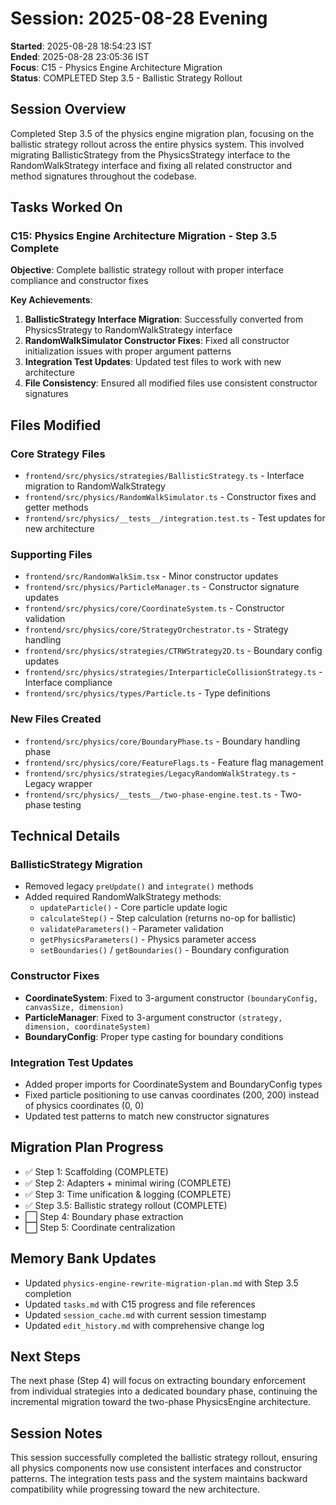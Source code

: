 # Session: 2025-08-28 Evening

**Started**: 2025-08-28 18:54:23 IST  
**Ended**: 2025-08-28 23:05:36 IST  
**Focus**: C15 - Physics Engine Architecture Migration  
**Status**: COMPLETED Step 3.5 - Ballistic Strategy Rollout

## Session Overview

Completed Step 3.5 of the physics engine migration plan, focusing on the ballistic strategy rollout across the entire physics system. This involved migrating BallisticStrategy from the PhysicsStrategy interface to the RandomWalkStrategy interface and fixing all related constructor and method signatures throughout the codebase.

## Tasks Worked On

### C15: Physics Engine Architecture Migration - Step 3.5 Complete

**Objective**: Complete ballistic strategy rollout with proper interface compliance and constructor fixes

**Key Achievements**:
1. **BallisticStrategy Interface Migration**: Successfully converted from PhysicsStrategy to RandomWalkStrategy interface
2. **RandomWalkSimulator Constructor Fixes**: Fixed all constructor initialization issues with proper argument patterns
3. **Integration Test Updates**: Updated test files to work with new architecture
4. **File Consistency**: Ensured all modified files use consistent constructor signatures

## Files Modified

### Core Strategy Files
- `frontend/src/physics/strategies/BallisticStrategy.ts` - Interface migration to RandomWalkStrategy
- `frontend/src/physics/RandomWalkSimulator.ts` - Constructor fixes and getter methods
- `frontend/src/physics/__tests__/integration.test.ts` - Test updates for new architecture

### Supporting Files  
- `frontend/src/RandomWalkSim.tsx` - Minor constructor updates
- `frontend/src/physics/ParticleManager.ts` - Constructor signature updates
- `frontend/src/physics/core/CoordinateSystem.ts` - Constructor validation
- `frontend/src/physics/core/StrategyOrchestrator.ts` - Strategy handling
- `frontend/src/physics/strategies/CTRWStrategy2D.ts` - Boundary config updates
- `frontend/src/physics/strategies/InterparticleCollisionStrategy.ts` - Interface compliance
- `frontend/src/physics/types/Particle.ts` - Type definitions

### New Files Created
- `frontend/src/physics/core/BoundaryPhase.ts` - Boundary handling phase
- `frontend/src/physics/core/FeatureFlags.ts` - Feature flag management
- `frontend/src/physics/strategies/LegacyRandomWalkStrategy.ts` - Legacy wrapper
- `frontend/src/physics/__tests__/two-phase-engine.test.ts` - Two-phase testing

## Technical Details

### BallisticStrategy Migration
- Removed legacy `preUpdate()` and `integrate()` methods
- Added required RandomWalkStrategy methods:
  - `updateParticle()` - Core particle update logic
  - `calculateStep()` - Step calculation (returns no-op for ballistic)
  - `validateParameters()` - Parameter validation
  - `getPhysicsParameters()` - Physics parameter access
  - `setBoundaries()` / `getBoundaries()` - Boundary configuration

### Constructor Fixes
- **CoordinateSystem**: Fixed to 3-argument constructor `(boundaryConfig, canvasSize, dimension)`
- **ParticleManager**: Fixed to 3-argument constructor `(strategy, dimension, coordinateSystem)`
- **BoundaryConfig**: Proper type casting for boundary conditions

### Integration Test Updates
- Added proper imports for CoordinateSystem and BoundaryConfig types
- Fixed particle positioning to use canvas coordinates (200, 200) instead of physics coordinates (0, 0)
- Updated test patterns to match new constructor signatures

## Migration Plan Progress

- ✅ Step 1: Scaffolding (COMPLETE)
- ✅ Step 2: Adapters + minimal wiring (COMPLETE)  
- ✅ Step 3: Time unification & logging (COMPLETE)
- ✅ Step 3.5: Ballistic strategy rollout (COMPLETE)
- ⬜ Step 4: Boundary phase extraction
- ⬜ Step 5: Coordinate centralization

## Memory Bank Updates

- Updated `physics-engine-rewrite-migration-plan.md` with Step 3.5 completion
- Updated `tasks.md` with C15 progress and file references
- Updated `session_cache.md` with current session timestamp
- Updated `edit_history.md` with comprehensive change log

## Next Steps

The next phase (Step 4) will focus on extracting boundary enforcement from individual strategies into a dedicated boundary phase, continuing the incremental migration toward the two-phase PhysicsEngine architecture.

## Session Notes

This session successfully completed the ballistic strategy rollout, ensuring all physics components now use consistent interfaces and constructor patterns. The integration tests pass and the system maintains backward compatibility while progressing toward the new architecture.